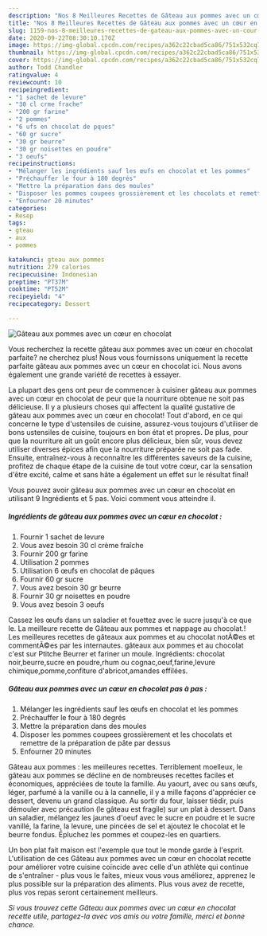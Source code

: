 ```yaml
---
description: "Nos 8 Meilleures Recettes de Gâteau aux pommes avec un cœur en chocolat"
title: "Nos 8 Meilleures Recettes de Gâteau aux pommes avec un cœur en chocolat"
slug: 1159-nos-8-meilleures-recettes-de-gateau-aux-pommes-avec-un-cour-en-chocolat
date: 2020-09-22T08:30:10.170Z
image: https://img-global.cpcdn.com/recipes/a362c22cbad5ca86/751x532cq70/gateau-aux-pommes-avec-un-coeur-en-chocolat-photo-principale-de-la-recette.jpg
thumbnail: https://img-global.cpcdn.com/recipes/a362c22cbad5ca86/751x532cq70/gateau-aux-pommes-avec-un-coeur-en-chocolat-photo-principale-de-la-recette.jpg
cover: https://img-global.cpcdn.com/recipes/a362c22cbad5ca86/751x532cq70/gateau-aux-pommes-avec-un-coeur-en-chocolat-photo-principale-de-la-recette.jpg
author: Todd Chandler
ratingvalue: 4
reviewcount: 10
recipeingredient:
- "1 sachet de levure"
- "30 cl crme frache"
- "200 gr farine"
- "2 pommes"
- "6 ufs en chocolat de pques"
- "60 gr sucre"
- "30 gr beurre"
- "30 gr noisettes en poudre"
- "3 oeufs"
recipeinstructions:
- "Mélanger les ingrédients sauf les œufs en chocolat et les pommes"
- "Préchauffer le four à 180 degrés"
- "Mettre la préparation dans des moules"
- "Disposer les pommes coupees grossièrement et les chocolats et remettre de la préparation de pâte par dessus"
- "Enfourner 20 minutes"
categories:
- Resep
tags:
- gteau
- aux
- pommes

katakunci: gteau aux pommes 
nutrition: 279 calories
recipecuisine: Indonesian
preptime: "PT37M"
cooktime: "PT52M"
recipeyield: "4"
recipecategory: Dessert

---
```



![Gâteau aux pommes avec un cœur en chocolat](https://img-global.cpcdn.com/recipes/a362c22cbad5ca86/751x532cq70/gateau-aux-pommes-avec-un-coeur-en-chocolat-photo-principale-de-la-recette.jpg)

Vous recherchez la recette gâteau aux pommes avec un cœur en chocolat parfaite? ne cherchez plus! Nous vous fournissons uniquement la recette parfaite gâteau aux pommes avec un cœur en chocolat ici. Nous avons également une grande variété de recettes à essayer.

La plupart des gens ont peur de commencer à cuisiner gâteau aux pommes avec un cœur en chocolat de peur que la nourriture obtenue ne soit pas délicieuse. Il y a plusieurs choses qui affectent la qualité gustative de gâteau aux pommes avec un cœur en chocolat! Tout d'abord, en ce qui concerne le type d'ustensiles de cuisine, assurez-vous toujours d'utiliser de bons ustensiles de cuisine, toujours en bon état et propres. De plus, pour que la nourriture ait un goût encore plus délicieux, bien sûr, vous devez utiliser diverses épices afin que la nourriture préparée ne soit pas fade. Ensuite, entraînez-vous à reconnaître les différentes saveurs de la cuisine, profitez de chaque étape de la cuisine de tout votre cœur, car la sensation d'être excité, calme et sans hâte a également un effet sur le résultat final!

<!--inarticleads1-->

Vous pouvez avoir gâteau aux pommes avec un cœur en chocolat en utilisant 9 Ingrédients et 5 pas. Voici comment vous atteindre il.

##### Ingrédients de gâteau aux pommes avec un cœur en chocolat :

1. Fournir 1 sachet de levure
1. Vous avez besoin 30 cl crème fraîche
1. Fournir 200 gr farine
1. Utilisation 2 pommes
1. Utilisation 6 œufs en chocolat de pâques
1. Fournir 60 gr sucre
1. Vous avez besoin 30 gr beurre
1. Fournir 30 gr noisettes en poudre
1. Vous avez besoin 3 oeufs


Cassez les œufs dans un saladier et fouettez avec le sucre jusqu&#39;à ce que le. La meilleure recette de Gâteau aux pommes et nappage au chocolat.! Les meilleures recettes de gâteaux aux pommes et au chocolat notÃ©es et commentÃ©es par les internautes. gâteaux aux pommes et au chocolat c&#39;est sur Ptitche Beurrer et fariner un moule. Ingrédients: chocolat noir,beurre,sucre en poudre,rhum ou cognac,oeuf,farine,levure chimique,pomme,confiture d&#39;abricot,amandes effilées. 

<!--inarticleads2-->

##### Gâteau aux pommes avec un cœur en chocolat pas à pas :

1. Mélanger les ingrédients sauf les œufs en chocolat et les pommes
1. Préchauffer le four à 180 degrés
1. Mettre la préparation dans des moules
1. Disposer les pommes coupees grossièrement et les chocolats et remettre de la préparation de pâte par dessus
1. Enfourner 20 minutes


Gâteau aux pommes : les meilleures recettes. Terriblement moelleux, le gâteau aux pommes se décline en de nombreuses recettes faciles et économiques, appréciées de toute la famille. Au yaourt, avec ou sans œufs, léger, parfumé à la vanille ou à la cannelle, il y a mille façons d&#39;apprécier ce dessert, devenu un grand classique. Au sortir du four, laisser tiédir, puis démouler avec précaution (le gâteau est fragile) sur un plat à dessert. Dans un saladier, mélangez les jaunes d&#39;oeuf avec le sucre en poudre et le sucre vanillé, la farine, la levure, une pincées de sel et ajoutez le chocolat et le beurre fondus. Épluchez les pommes et coupez-les en quartiers. 

<!--inarticleads1-->

<p>
Un bon plat fait maison est l'exemple que tout le monde garde à l'esprit. L'utilisation de ces Gâteau aux pommes avec un cœur en chocolat recette pour améliorer votre cuisine coïncide avec celle d'un athlète qui continue de s'entraîner - plus vous le faites, mieux vous vous améliorez, apprenez le plus possible sur la préparation des aliments. Plus vous avez de recette, plus vos repas seront certainement meilleurs.
</p>

<p>
<i>Si vous trouvez cette Gâteau aux pommes avec un cœur en chocolat recette utile, partagez-la avec vos amis ou votre famille, merci et bonne chance.</i>
</p>
